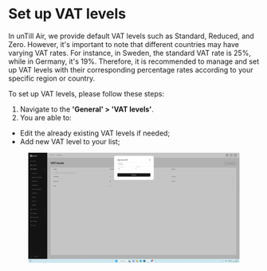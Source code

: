 # Set up VAT levels

In unTill Air, we provide default VAT levels such as Standard, Reduced, and Zero. However, it's important to note that different countries may have varying VAT rates. For instance, in Sweden, the standard VAT rate is 25%, while in Germany, it's 19%. Therefore, it is recommended to manage and set up VAT levels with their corresponding percentage rates according to your specific region or country.

To set up VAT levels, please follow these steps:

1. Navigate to the **'General' > 'VAT levels'**.
2. You are able to:

* Edit the already existing VAT levels if needed;&#x20;
* Add new VAT level to your list;

<figure><img src="../../.gitbook/assets/Captura de pantalla (2).png" alt=""><figcaption></figcaption></figure>

